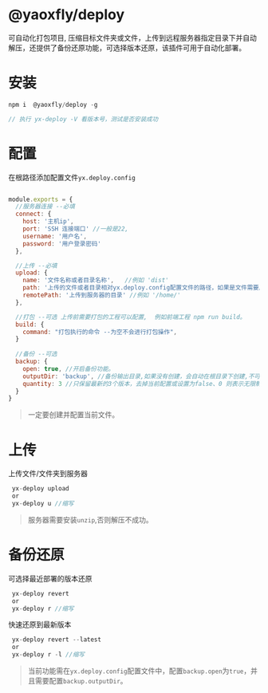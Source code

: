 # @yaoxfly/deploy
可自动化打包项目, 压缩目标文件夹或文件，上传到远程服务器指定目录下并自动解压，还提供了备份还原功能，可选择版本还原，该插件可用于自动化部署。  

# 安装
```js
npm i  @yaoxfly/deploy -g

// 执行 yx-deploy -V 看版本号，测试是否安装成功
```

# 配置 
在根路径添加配置文件`yx.deploy.config`

```js

module.exports = {
  //服务器连接 --必填
  connect: {
    host: '主机ip',
    port: 'SSH 连接端口' //一般是22,  
    username: '用户名', 
    password: '用户登录密码'
  },

  //上传 --必填
  upload: {
    name: '文件名称或者目录名称',   //例如 'dist'
    path: '上传的文件或者目录相对yx.deploy.config配置文件的路径，如果是文件需要后缀名' //例如 './dist' 
    remotePath: '上传到服务器的目录' //例如 '/home/'
  },

  //打包 --可选 上传前需要打包的工程可以配置,  例如前端工程 npm run build。
  build: {
    command: "打包执行的命令 --为空不会进行打包操作", 
  }
 
  //备份 --可选
  backup: {
    open: true, //开启备份功能。
    outputDir: 'backup', //备份输出目录,如果没有创建，会自动在根目录下创建,不可创建多级目录。
    quantity: 3 //只保留最新的3个版本，去掉当前配置或设置为false、0 则表示无限制。
  }
}
```

> 一定要创建并配置当前文件。

# 上传

 上传文件/文件夹到服务器

```js
 yx-deploy upload 
 or
 yx-deploy u //缩写
```

> 服务器需要安装`unzip`,否则解压不成功。


# 备份还原

可选择最近部署的版本还原

```js
 yx-deploy revert 
 or
 yx-deploy r //缩写
```

快速还原到最新版本

```js
 yx-deploy revert --latest 
 or
 yx-deploy r -l //缩写
```


> 当前功能需在`yx.deploy.config`配置文件中，配置`backup.open`为`true`，并且需要配置`backup.outputDir`。